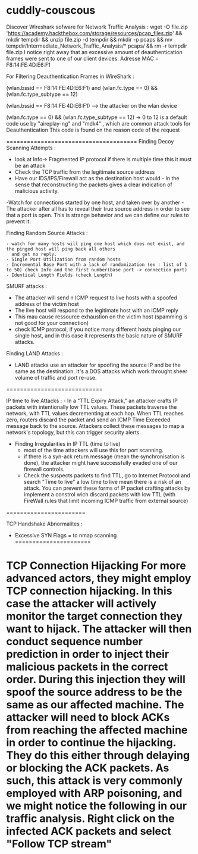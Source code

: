 # cuddly-couscous

Discover Wireshark sofware for Network Traffic Analysis :
  wget -O file.zip 'https://academy.hackthebox.com/storage/resources/pcap_files.zip' && mkdir tempdir && unzip file.zip -d tempdir && mkdir -p pcaps && mv tempdir/Intermediate_Network_Traffic_Analysis/* pcaps/ && rm -r tempdir file.zip
  I notice right away that an excessive amount of deauthentication frames were sent to one of our client devices.
  Adresse MAC = F8:14:FE:4D:E6:F1

For Filtering Deauthentication Frames in WireShark :

  (wlan.bssid == F8:14:FE:4D:E6:F1) and (wlan.fc.type == 0) && (wlan.fc.type_subtype == 12)
    
  (wlan.bssid == F8:14:FE:4D:E6:F1) --> the attacker on the wlan device

  (wlan.fc.type == 0) && (wlan.fc.type_subtype == 12) -> 0 to 12 is a default code use by "aireplay-ng" and "mdk4" , which are common attack tools for Deauthentication
  This code is found on the reason code of the request

======================================
Finding Decoy Scanning Attempts :
 
  - look at Info-> Fragmented IP protocol if there is multiple time this it must be an attack
  - Check the TCP traffic from the legitimate source address
  - Have our IDS/IPS/Firewall act as the destination host would - In the sense that reconstructing the packets gives     a clear indication of malicious activity.

  -Watch for connections started by one host, and taken over by another - The attacker after all has to reveal their    true source address in order to see that a port is open. This is strange behavior and we can define our rules to     prevent it.

Finding Random Source Attacks :

    - watch for many hosts will ping one host which does not exist, and the pinged host will ping back all others
      and get no reply.
    - Single Port Utilization from random hosts
    - Incremental Base Port with a lack of randomization (ex : list of 1 to 50) check Info and the first number(base port -> connection port)
    - Identical Length Fields (check Length)

SMURF attacks :
  - The attacker will send n ICMP request to live hosts with a spoofed address of the victim host
  - The live host will respond to the legitimate host with an ICMP reply
  - This mau cause ressource exhaustion on the victim host (spamming is not good for your connection)
  - check ICMP protocol, if you notice many different hosts pinging our single host, and in this case it               represents the basic nature of SMURF attacks.

Finding LAND Attacks :
  - LAND attacks use an attacker for spoofing the source IP and be the same as the destination. It's a DOS attacks
    which work throught sheer volume of traffic and port re-use.

============================

IP time to live Attacks : 
    - In a "TTL Expiry Attack," an attacker crafts IP packets with intentionally low TTL values. These packets traverse the network, with TTL values decrementing at each hop. When TTL reaches zero, routers discard the packet and send an ICMP Time Exceeded message back to the source. Attackers collect these messages to map a network's topology, but this can trigger security alerts.
  - Finding Irregularities in IP TTL (time to live)
      - most of the time attackers will use this for port scanning.
      - if there is a syn-ack return message (mean the synchronisation is done), the attacker might have                   successfully evaded one of our firewall controls.
      - Check the suspects packets to find TTL, go to Internet Protocol and search "Time to live" a low time to live mean there is a risk of an attack. You can prevent these forms of IP packet crafting attacks by implement a constrol wich discard packets with low TTL (with FireWall rules that limit incoming ICMP traffic from external source)

=======================

TCP Handshake Abnormalites :
  - Excessive SYN Flags = to nmap scanning
======================

TCP Connection Hijacking
  For more advanced actors, they might employ TCP connection hijacking. In this case the attacker will actively monitor the target connection they want to hijack.
  The attacker will then conduct sequence number prediction in order to inject their malicious packets in the correct order. During this injection they will spoof the source address to be the same as our affected machine.
  The attacker will need to block ACKs from reaching the affected machine in order to continue the hijacking. They do this either through delaying or blocking the ACK packets. As such, this attack is very commonly employed with ARP poisoning, and we might notice the following in our traffic analysis.
Right click on the infected ACK packets and select "Follow TCP stream"
===================
    



